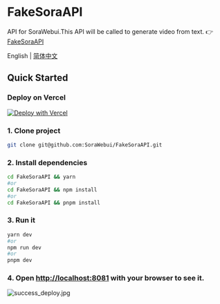 # FakeSoraAPI
API for SoraWebui.This API will be called to generate video from text.
👉 [FakeSoraAPI](https://fake-sora-api.sorawebui.com)

<div align="left">

English | [简体中文](https://github.com/SoraWebui/FakeSoraAPI/blob/main/README.zh-CN.md)

</div>

## Quick Started

### Deploy on Vercel
[![Deploy with Vercel](https://vercel.com/button)](https://vercel.com/new/clone?repository-url=https%3A%2F%2Fgithub.com%2FSoraWebui%2FFakeSoraAPI&project-name=FakeSoraAPI&repository-name=FakeSoraAPI&external-id=https%3A%2F%2Fgithub.com%2FSoraWebui%2FFakeSoraAPI%2Ftree%2Fmain)


### 1. Clone project

```bash
git clone git@github.com:SoraWebui/FakeSoraAPI.git
```

### 2. Install dependencies

```bash
cd FakeSoraAPI && yarn
#or
cd FakeSoraAPI && npm install
#or
cd FakeSoraAPI && pnpm install
```

### 3. Run it

```bash
yarn dev
#or
npm run dev
#or
pnpm dev
```

### 4. Open [http://localhost:8081](http://localhost:8081) with your browser to see it.
![success_deploy.jpg](https://fake-sora-api.sorawebui.com/success_deploy.jpg)
